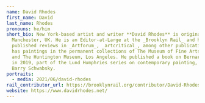 ```yaml
---
name: David Rhodes
first_name: David
last_name: Rhodes
pronouns: he/him
short_bio: New York-based artist and writer **David Rhodes** is originally from
  Manchester, UK. He is an Editor-at-Large at the _Brooklyn Rail_ and has
  published reviews in _Artforum_, _artcritical_, among other publications. He
  has paintings in the permanent collections of The Museum of Fine Arts Houston
  and The Huntington Museum, Los Angeles. He published a book on Bernard Frize
  in 2019, part of the Lund Humphries series on contemporary painting, edited by
  Barry Schwabsky.
portraits:
  - media: 2021/06/david-rhodes
rail_contributor_url: https://brooklynrail.org/contributor/David-Rhodes
website: https://www.davidrhodes.net/
---
```

